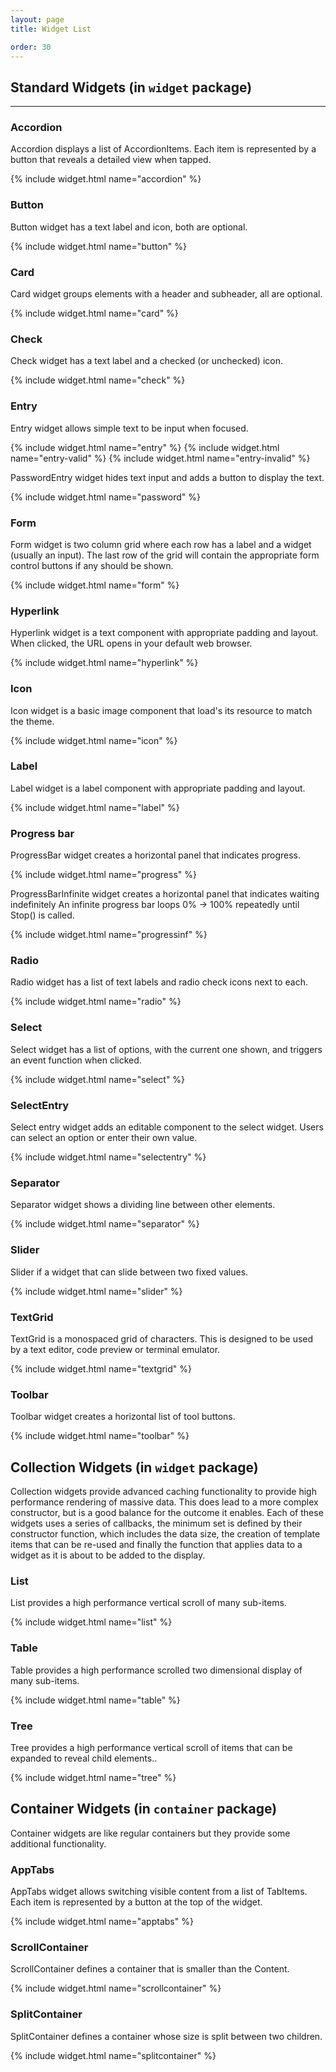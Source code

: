 ```yaml
---
layout: page
title: Widget List

order: 30
---
```


## Standard Widgets (in `widget` package)

---

### Accordion

Accordion displays a list of AccordionItems. Each item is represented by a button that reveals a detailed view when tapped.

{% include widget.html name="accordion" %}

### Button

Button widget has a text label and icon, both are optional.

{% include widget.html name="button" %}

### Card

Card widget groups elements with a header and subheader, all are optional.

{% include widget.html name="card" %}

### Check

Check widget has a text label and a checked (or unchecked) icon.

{% include widget.html name="check" %}

### Entry

Entry widget allows simple text to be input when focused.

{% include widget.html name="entry" %}
{% include widget.html name="entry-valid" %}
{% include widget.html name="entry-invalid" %}

PasswordEntry widget hides text input and adds a button to display the text.

{% include widget.html name="password" %}

### Form

Form widget is two column grid where each row has a label and a widget (usually an input). The last row of the grid will contain the appropriate form control buttons if any should be shown.

{% include widget.html name="form" %}

### Hyperlink

Hyperlink widget is a text component with appropriate padding and layout. When clicked, the URL opens in your default web browser.

{% include widget.html name="hyperlink" %}

### Icon

Icon widget is a basic image component that load's its resource to match the theme.

{% include widget.html name="icon" %}

### Label

Label widget is a label component with appropriate padding and layout.

{% include widget.html name="label" %}

### Progress bar

ProgressBar widget creates a horizontal panel that indicates progress.

{% include widget.html name="progress" %}

ProgressBarInfinite widget creates a horizontal panel that indicates waiting indefinitely An infinite progress bar loops 0% -> 100% repeatedly until Stop() is called.

{% include widget.html name="progressinf" %}

### Radio

Radio widget has a list of text labels and radio check icons next to each.

{% include widget.html name="radio" %}

### Select

Select widget has a list of options, with the current one shown, and triggers an event function when clicked.

{% include widget.html name="select" %}

### SelectEntry

Select entry widget adds an editable component to the select widget.
Users can select an option or enter their own value.

{% include widget.html name="selectentry" %}

### Separator

Separator widget shows a dividing line between other elements.

{% include widget.html name="separator" %}

### Slider

Slider if a widget that can slide between two fixed values.

{% include widget.html name="slider" %}

### TextGrid

TextGrid is a monospaced grid of characters. This is designed to be used by a text editor, code preview or terminal emulator.

{% include widget.html name="textgrid" %}

### Toolbar

Toolbar widget creates a horizontal list of tool buttons.

{% include widget.html name="toolbar" %}


## Collection Widgets (in `widget` package)

Collection widgets provide advanced caching functionality to provide high performance rendering of massive data. This does lead to a more complex constructor,
but is a good balance for the outcome it enables.
Each of these widgets uses a series of callbacks, the minimum set is defined by their constructor function, which includes the data size, the creation of template items that can be re-used and finally the function that applies data to a widget as it is about to be added to the display.

### List

List provides a high performance vertical scroll of many sub-items.

{% include widget.html name="list" %}

### Table

Table provides a high performance scrolled two dimensional display of many sub-items.

{% include widget.html name="table" %}

### Tree

Tree provides a high performance vertical scroll of items that can be expanded to reveal child elements..

{% include widget.html name="tree" %}


## Container Widgets (in `container` package)

Container widgets are like regular containers but they provide some additional functionality.

### AppTabs

AppTabs widget allows switching visible content from a list of TabItems. Each item is represented by a button at the top of the widget.

{% include widget.html name="apptabs" %}

### ScrollContainer

ScrollContainer defines a container that is smaller than the Content.

{% include widget.html name="scrollcontainer" %}

### SplitContainer

SplitContainer defines a container whose size is split between two children.

{% include widget.html name="splitcontainer" %}
